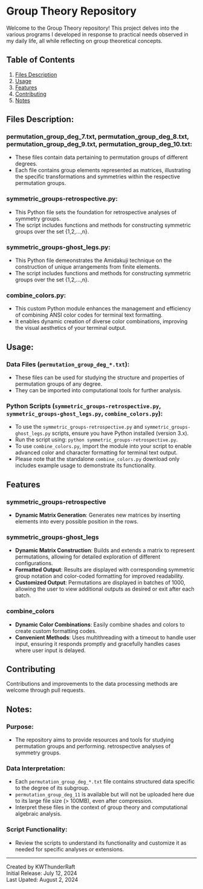 # Group Theory Repository

Welcome to the Group Theory repository! This project delves into the various programs I developed in response to practical needs observed in my daily life, all while reflecting on group theoretical concepts.

## Table of Contents

1. [Files Description](#files-description)
2. [Usage](#usage)
3. [Features](#features)
4. [Contributing](#contributing)
5. [Notes](#notes)
   
## Files Description:

### permutation_group_deg_7.txt, permutation_group_deg_8.txt, permutation_group_deg_9.txt, permutation_group_deg_10.txt:

- These files contain data pertaining to permutation groups of different degrees.
- Each file contains group elements represented as matrices, illustrating the specific transformations
  and symmetries within the respective permutation groups.

### symmetric_groups-retrospective.py:

- This Python file sets the foundation for retrospective analyses of symmetry groups.
- The script includes functions and methods for constructing symmetric groups over the set {1,2,...,n}.

### symmetric_groups-ghost_legs.py:

- This Python file demeonstrates the Amidakuji technique on the construction of unique arrangements from finite elements.
- The script includes functions and methods for constructing symmetric groups over the set {1,2,...,n}.

### combine_colors.py:
- This custom Python module enhances the management and efficiency of combining ANSI color codes for terminal text formatting.
- It enables dynamic creation of diverse color combinations, improving the visual aesthetics of your terminal output.

## Usage:

### Data Files (`permutation_group_deg_*.txt`):

- These files can be used for studying the structure and properties of permutation groups of any degree.
- They can be imported into computational tools for further analysis.

### Python Scripts (`symmetric_groups-retrospective.py`, `symmetric_groups-ghost_legs.py`, `combine_colors.py`):

- To use the `symmetric_groups-retrospective.py` and `symmetric_groups-ghost_legs.py` scripts, ensure you have Python installed (version 3.x).
- Run the script using: `python symmetric_groups-retrospective.py`.
- To use `combine_colors.py`, import the module into your script to enable advanced color and character formatting for terminal text output.
- Please note that the standalone `combine_colors.py` download only includes example usage to demonstrate its functionality.

## Features

### symmetric_groups-retrospective

- **Dynamic Matrix Generation**: Generates new matrices by inserting elements into every possible position in the rows.

### symmetric_groups-ghost_legs

- **Dynamic Matrix Construction**: Builds and extends a matrix to represent permutations, allowing for detailed exploration of different configurations.
- **Formatted Output**: Results are displayed with corresponding symmetric group notation and color-coded formatting for improved readability.
- **Customized Output**: Permutations are displayed in batches of 1000, allowing the user to view additional outputs as desired or exit after each batch.

### combine_colors

- **Dynamic Color Combinations**: Easily combine shades and colors to create custom formatting codes.
- **Convenient Methods**:  Uses multithreading with a timeout to handle user input, ensuring it responds promptly and gracefully handles cases where user input is delayed.

## Contributing

Contributions and improvements to the data processing methods are welcome through pull requests.

## Notes:

### Purpose:

- The repository aims to provide resources and tools for studying permutation groups and performing.
  retrospective analyses of symmetry groups.

### Data Interpretation:

- Each `permutation_group_deg_*.txt` file contains structured data specific to the degree of its subgroup.
- `permutation_group_deg_11` is available but will not be uploaded here due to its large file size (> 100MB), even after compression.
- Interpret these files in the context of group theory and computational algebraic analysis.

### Script Functionality:

- Review the scripts to understand its functionality and customize it as needed for specific analyses or extensions.

---

Created by KWThunderRaft  
Initial Release: July 12, 2024  
Last Upated: August 2, 2024  
